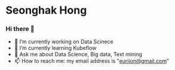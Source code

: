 # Seonghak Hong

### Hi there 👋


- 🔭 I’m currently working on Data Scinece
- 🌱 I’m currently learning Kubeflow
- 💬 Ask me about Data Science, Big data, Text mining
- 📫 How to reach me: my email address is "euriion@gmail.com"

<!--
**euriion/euriion** is a ✨ _special_ ✨ repository because its `README.md` (this file) appears on your GitHub profile.

Here are some ideas to get you started:

- 🔭 I’m currently working on ...
- 🌱 I’m currently learning ...
- 👯 I’m looking to collaborate on ...
- 🤔 I’m looking for help with ...
- 💬 Ask me about ...
- 📫 How to reach me: ...
- 😄 Pronouns: ...
- ⚡ Fun fact: ...
-->
